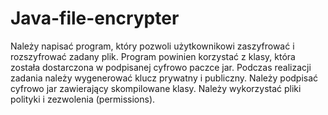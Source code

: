 # Java-file-encrypter
Należy napisać program, który pozwoli użytkownikowi zaszyfrować i rozszyfrować zadany plik. Program powinien korzystać z klasy, która została dostarczona w podpisanej cyfrowo paczce jar. Podczas realizacji zadania należy wygenerować klucz prywatny i publiczny. Należy podpisać cyfrowo jar zawierający skompilowane klasy. Należy wykorzystać pliki polityki i zezwolenia (permissions).
